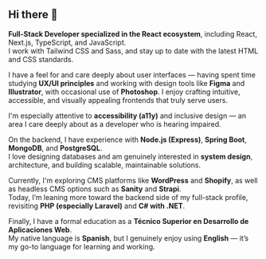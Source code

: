 ## Hi there 👋

**Full-Stack Developer specialized in the React ecosystem**, including React, Next.js, TypeScript, and JavaScript.  
I work with Tailwind CSS and Sass, and stay up to date with the latest HTML and CSS standards.

I have a feel for and care deeply about user interfaces — having spent time studying **UX/UI principles** and working with design tools like **Figma** and **Illustrator**, with occasional use of **Photoshop**. I enjoy crafting intuitive, accessible, and visually appealing frontends that truly serve users.

I'm especially attentive to **accessibility (a11y)** and inclusive design — an area I care deeply about as a developer who is hearing impaired.

On the backend, I have experience with **Node.js (Express)**, **Spring Boot**, **MongoDB**, and **PostgreSQL**.  
I love designing databases and am genuinely interested in **system design**, architecture, and building scalable, maintainable solutions.

Currently, I'm exploring CMS platforms like **WordPress** and **Shopify**, as well as headless CMS options such as **Sanity** and **Strapi**.  
Today, I’m leaning more toward the backend side of my full-stack profile, revisiting **PHP (especially Laravel)** and **C# with .NET**.

Finally, I have a formal education as a **Técnico Superior en Desarrollo de Aplicaciones Web**.  
My native language is **Spanish**, but I genuinely enjoy using **English** — it’s my go-to language for learning and working.  
